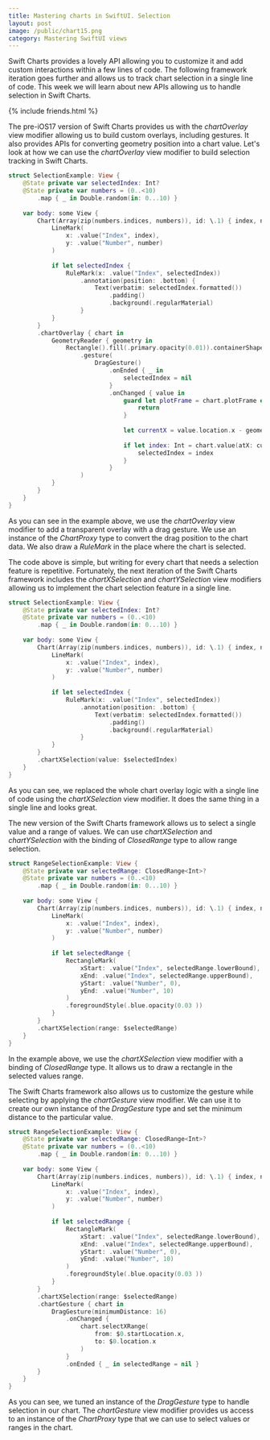 ```yaml
---
title: Mastering charts in SwiftUI. Selection
layout: post
image: /public/chart15.png
category: Mastering SwiftUI views
---
```


Swift Charts provides a lovely API allowing you to customize it and add custom interactions within a few lines of code. The following framework iteration goes further and allows us to track chart selection in a single line of code. This week we will learn about new APIs allowing us to handle selection in Swift Charts.

{% include friends.html %}

The pre-iOS17 version of Swift Charts provides us with the *chartOverlay* view modifier allowing us to build custom overlays, including gestures. It also provides APIs for converting geometry position into a chart value. Let's look at how we can use the *chartOverlay* view modifier to build selection tracking in Swift Charts.

```swift
struct SelectionExample: View {
    @State private var selectedIndex: Int?
    @State private var numbers = (0..<10)
        .map { _ in Double.random(in: 0...10) }
    
    var body: some View {
        Chart(Array(zip(numbers.indices, numbers)), id: \.1) { index, number in
            LineMark(
                x: .value("Index", index),
                y: .value("Number", number)
            )
            
            if let selectedIndex {
                RuleMark(x: .value("Index", selectedIndex))
                    .annotation(position: .bottom) {
                        Text(verbatim: selectedIndex.formatted())
                            .padding()
                            .background(.regularMaterial)
                    }
            }
        }
        .chartOverlay { chart in
            GeometryReader { geometry in
                Rectangle().fill(.primary.opacity(0.01)).containerShape(.rect)
                    .gesture(
                        DragGesture()
                            .onEnded { _ in
                                selectedIndex = nil
                            }
                            .onChanged { value in
                                guard let plotFrame = chart.plotFrame else {
                                    return
                                }
                                
                                let currentX = value.location.x - geometry[plotFrame].origin.x
                                
                                if let index: Int = chart.value(atX: currentX) {
                                    selectedIndex = index
                                }
                            }
                    )
            }
        }
    }
}
```

As you can see in the example above, we use the *chartOverlay* view modifier to add a transparent overlay with a drag gesture. We use an instance of the *ChartProxy* type to convert the drag position to the chart data. We also draw a *RuleMark* in the place where the chart is selected.

The code above is simple, but writing for every chart that needs a selection feature is repetitive. Fortunately, the next iteration of the Swift Charts framework includes the *chartXSelection* and *chartYSelection* view modifiers allowing us to implement the chart selection feature in a single line.

```swift
struct SelectionExample: View {
    @State private var selectedIndex: Int?
    @State private var numbers = (0..<10)
        .map { _ in Double.random(in: 0...10) }
    
    var body: some View {
        Chart(Array(zip(numbers.indices, numbers)), id: \.1) { index, number in
            LineMark(
                x: .value("Index", index),
                y: .value("Number", number)
            )
            
            if let selectedIndex {
                RuleMark(x: .value("Index", selectedIndex))
                    .annotation(position: .bottom) {
                        Text(verbatim: selectedIndex.formatted())
                            .padding()
                            .background(.regularMaterial)
                    }
            }
        }
        .chartXSelection(value: $selectedIndex)
    }
}
```

As you can see, we replaced the whole chart overlay logic with a single line of code using the *chartXSelection* view modifier. It does the same thing in a single line and looks great. 

The new version of the Swift Charts framework allows us to select a single value and a range of values. We can use *chartXSelection* and *chartYSelection* with the binding of *ClosedRange* type to allow range selection.

```swift
struct RangeSelectionExample: View {
    @State private var selectedRange: ClosedRange<Int>?
    @State private var numbers = (0..<10)
        .map { _ in Double.random(in: 0...10) }
    
    var body: some View {
        Chart(Array(zip(numbers.indices, numbers)), id: \.1) { index, number in
            LineMark(
                x: .value("Index", index),
                y: .value("Number", number)
            )
            
            if let selectedRange {
                RectangleMark(
                    xStart: .value("Index", selectedRange.lowerBound),
                    xEnd: .value("Index", selectedRange.upperBound),
                    yStart: .value("Number", 0),
                    yEnd: .value("Number", 10)
                )
                .foregroundStyle(.blue.opacity(0.03 ))
            }
        }
        .chartXSelection(range: $selectedRange)
    }
}
```

In the example above, we use the *chartXSelection* view modifier with a binding of *ClosedRange* type. It allows us to draw a rectangle in the selected values range.

The Swift Charts framework also allows us to customize the gesture while selecting by applying the *chartGesture* view modifier. We can use it to create our own instance of the *DragGesture* type and set the minimum distance to the particular value.

```swift
struct RangeSelectionExample: View {
    @State private var selectedRange: ClosedRange<Int>?
    @State private var numbers = (0..<10)
        .map { _ in Double.random(in: 0...10) }
    
    var body: some View {
        Chart(Array(zip(numbers.indices, numbers)), id: \.1) { index, number in
            LineMark(
                x: .value("Index", index),
                y: .value("Number", number)
            )
            
            if let selectedRange {
                RectangleMark(
                    xStart: .value("Index", selectedRange.lowerBound),
                    xEnd: .value("Index", selectedRange.upperBound),
                    yStart: .value("Number", 0),
                    yEnd: .value("Number", 10)
                )
                .foregroundStyle(.blue.opacity(0.03 ))
            }
        }
        .chartXSelection(range: $selectedRange)
        .chartGesture { chart in
            DragGesture(minimumDistance: 16)
                .onChanged {
                    chart.selectXRange(
                        from: $0.startLocation.x,
                        to: $0.location.x
                    )
                }
                .onEnded { _ in selectedRange = nil }
        }
    }
}
```

As you can see, we tuned an instance of the *DragGesture* type to handle selection in our chart. The *chartGesture* view modifier provides us access to an instance of the *ChartProxy* type that we can use to select values or ranges in the chart.
